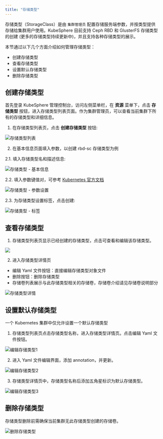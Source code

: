 ```yaml
---
title: "存储类型"
---
```


存储类型（StorageClass）是由 `集群管理员` 配置存储服务端参数，并按类型提供存储给集群用户使用。KubeSphere 目前支持 Ceph RBD 和 GlusterFS 存储类型的创建 (更多的存储类型持续更新中)，并且支持各种存储类型的展示。

本节通过以下几个方面介绍如何管理存储类型：

- 创建存储类型
- 查看存储类型
- 设置默认存储类型
- 删除存储类型


## 创建存储类型

首先登录 KubeSphere 管理控制台，访问左侧菜单栏，在 **资源** 菜单下，点击 **存储类型** 按钮，进入存储类型列表页面。作为集群管理员，可以查看当前集群下所有的存储类型和详细信息。

1. 在存储类型列表页，点击 **创建存储类型** 按钮:

![存储类型列表](/sc-sclist-createsc.png)

2. 在基本信息页面填入参数，以创建 rbd-sc 存储类型为例

2.1. 填入存储类型名和描述信息:

![存储类型 - 基本信息](/sc-create-page1.png)

2.2. 填入参数键值对，可参考 [Kubernetes 官方文档](https://kubernetes.io/docs/concepts/storage/storage-classes/#ceph-rbd)

![存储类型 - 参数设置](/sc-create-page2.png)

2.3. 为存储类型设置标签，点击创建:

![存储类型 - 标签](/sc-create-page3.png)


## 查看存储类型

1. 存储类型列表页显示已经创建的存储类型，点击可查看和编辑该存储类型。

![](/sc-listrbd.png)

2. 进入存储类型详情页
- 编辑 Yaml 文件按钮：直接编辑存储类型对象文件
- 删除按钮：删除存储类型
- 存储卷列表展示与此存储类型相关的存储卷，存储卷介绍请见存储卷说明部分

![存储类型详情](/sc-detail.png)

## 设置默认存储类型

一个 Kubernetes 集群中仅允许设置一个默认存储类型

1. 存储类型列表页点击存储类型名称，进入存储类型详情页。点击编辑 Yaml 文件按钮。
    
![编辑存储类型1](/sc-setdefault-detailrbd.png)

2. 进入 Yaml 文件编辑界面，添加 annotation，并更新。

![编辑存储类型2](/sc-setdefault-edit.png)

3. 存储类型详情页中，存储类型名称后添加五角星标识为默认存储类型。

![编辑存储类型3](/sc-setdefault-list2.png)

## 删除存储类型

存储类型删除前需确保当前集群无此存储类型创建的存储卷。

![删除存储类型](/sc-delete.png)